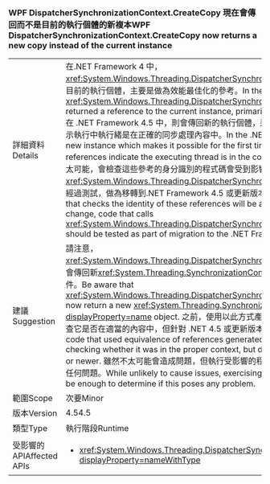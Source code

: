 ### <a name="wpf-dispatchersynchronizationcontextcreatecopy-now-returns-a-new-copy-instead-of-the-current-instance"></a><span data-ttu-id="338e8-101">WPF DispatcherSynchronizationContext.CreateCopy 現在會傳回而不是目前的執行個體的新複本</span><span class="sxs-lookup"><span data-stu-id="338e8-101">WPF DispatcherSynchronizationContext.CreateCopy now returns a new copy instead of the current instance</span></span>

|   |   |
|---|---|
|<span data-ttu-id="338e8-102">詳細資料</span><span class="sxs-lookup"><span data-stu-id="338e8-102">Details</span></span>|<span data-ttu-id="338e8-103">在.NET Framework 4 中，<xref:System.Windows.Threading.DispatcherSynchronizationContext.CreateCopy>傳回目前的執行個體，主要是做為效能最佳化的參考。</span><span class="sxs-lookup"><span data-stu-id="338e8-103">In the .NET Framework 4, <xref:System.Windows.Threading.DispatcherSynchronizationContext.CreateCopy> returned a reference to the current instance, primarily as a performance optimization.</span></span> <span data-ttu-id="338e8-104">在 .NET Framework 4.5 中，則會傳回新的執行個體，這是第一次能夠認定同等參考，表示執行中執行緒是在正確的同步處理內容中。</span><span class="sxs-lookup"><span data-stu-id="338e8-104">In the .NET Framework 4.5, it returns a new instance which makes it possible for the first time to conclude that equal references indicate the executing thread is in the correct synchronization context.</span></span>  <span data-ttu-id="338e8-105">不太可能，會檢查這些參考的身分識別的程式碼會受到影響，但由於這項變更，程式碼呼叫<xref:System.Windows.Threading.DispatcherSynchronizationContext.CreateCopy>應該經過測試，做為移轉到.NET Framework 4.5 或更新版本的一部分。</span><span class="sxs-lookup"><span data-stu-id="338e8-105">It is unlikely that code that checks the identity of these references will be affected, but because of the change, code that calls <xref:System.Windows.Threading.DispatcherSynchronizationContext.CreateCopy> should be tested as part of migration to the .NET Framework 4.5 or newer.</span></span>|
|<span data-ttu-id="338e8-106">建議</span><span class="sxs-lookup"><span data-stu-id="338e8-106">Suggestion</span></span>|<span data-ttu-id="338e8-107">請注意，<xref:System.Windows.Threading.DispatcherSynchronizationContext.CreateCopy>現在會傳回新<xref:System.Threading.SynchronizationContext?displayProperty=name>物件。</span><span class="sxs-lookup"><span data-stu-id="338e8-107">Be aware that <xref:System.Windows.Threading.DispatcherSynchronizationContext.CreateCopy> will now return a new <xref:System.Threading.SynchronizationContext?displayProperty=name> object.</span></span> <span data-ttu-id="338e8-108">之前，使用以此方式產生之對等參考的程式碼不會實際檢查它是否在適當的內容中，但針對 .NET 4.5 或更新版本建置時則會進行檢查。</span><span class="sxs-lookup"><span data-stu-id="338e8-108">Previously, code that used equivalence of references generated this way was not actually checking whether it was in the proper context, but does when built against .NET 4.5 or newer.</span></span>  <span data-ttu-id="338e8-109">雖然不太可能會造成問題，但執行受影響的程式碼路徑應該足以判斷是否會造成任何問題。</span><span class="sxs-lookup"><span data-stu-id="338e8-109">While unlikely to cause issues, exercising the affected code paths should be enough to determine if this poses any problem.</span></span>|
|<span data-ttu-id="338e8-110">範圍</span><span class="sxs-lookup"><span data-stu-id="338e8-110">Scope</span></span>|<span data-ttu-id="338e8-111">次要</span><span class="sxs-lookup"><span data-stu-id="338e8-111">Minor</span></span>|
|<span data-ttu-id="338e8-112">版本</span><span class="sxs-lookup"><span data-stu-id="338e8-112">Version</span></span>|<span data-ttu-id="338e8-113">4.5</span><span class="sxs-lookup"><span data-stu-id="338e8-113">4.5</span></span>|
|<span data-ttu-id="338e8-114">類型</span><span class="sxs-lookup"><span data-stu-id="338e8-114">Type</span></span>|<span data-ttu-id="338e8-115">執行階段</span><span class="sxs-lookup"><span data-stu-id="338e8-115">Runtime</span></span>|
|<span data-ttu-id="338e8-116">受影響的 API</span><span class="sxs-lookup"><span data-stu-id="338e8-116">Affected APIs</span></span>|<ul><li><xref:System.Windows.Threading.DispatcherSynchronizationContext.CreateCopy?displayProperty=nameWithType></li></ul>|

